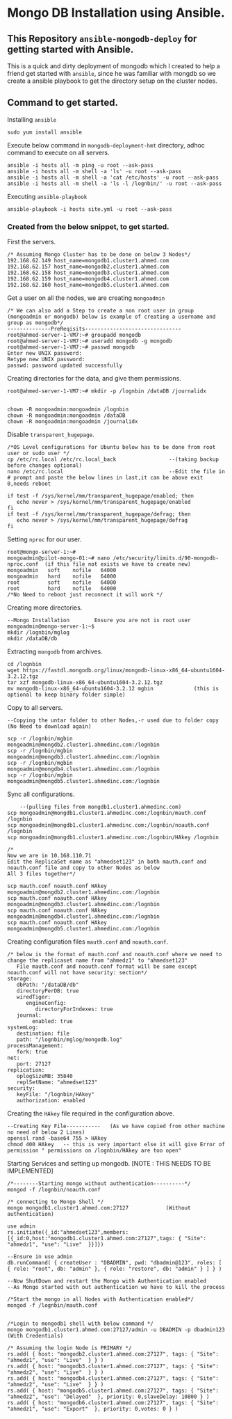 
# Mongo DB Installation using Ansible.

## This Repository `ansible-mongodb-deploy` for getting started with Ansible.

This is a quick and dirty deployment of mongodb which I created to help a friend get started with `ansible`, since he was familiar with mongdb so we create a ansible playbook to get the directory setup on the cluster nodes. 

## Command to get started.

Installing `ansible`

    sudo yum install ansible

Execute below command in `mongodb-deployment-hmt` directory, adhoc command to execute on all servers.

    ansible -i hosts all -m ping -u root --ask-pass
    ansible -i hosts all -m shell -a 'ls' -u root --ask-pass
    ansible -i hosts all -m shell -a 'cat /etc/hosts' -u root --ask-pass
    ansible -i hosts all -m shell -a 'ls -l /lognbin/' -u root --ask-pass

Executing `ansible-playbook`

    ansible-playbook -i hosts site.yml -u root --ask-pass


### Created from the below snippet, to get started.


First the servers.

    /* Assuming Mongo Cluster has to be done on below 3 Nodes*/
    192.168.62.149 host_name=mongodb1.cluster1.ahmed.com
    192.168.62.157 host_name=mongodb2.cluster1.ahmed.com
    192.168.62.158 host_name=mongodb3.cluster1.ahmed.com
    192.168.62.159 host_name=mongodb4.cluster1.ahmed.com
    192.168.62.160 host_name=mongodb5.cluster1.ahmed.com

    
Get a user on all the nodes, we are creating `mongoadmin`
 
    /* We can also add a Step to create a non root user in group (mongoadmin or mongodb) below is example of creating a username and group as mongodb*/
    --------------PreReqisits-------------------------------
    root@ahmed-server-1-VM7:~# groupadd mongodb
    root@ahmed-server-1-VM7:~# useradd mongodb -g mongodb
    root@ahmed-server-1-VM7:~# passwd mongodb
    Enter new UNIX password:
    Retype new UNIX password:
    passwd: password updated successfully

Creating directories for the data, and give them permissions.    
    
    root@ahmed-server-1-VM7:~# mkdir -p /lognbin /dataDB /journalidx


    chown -R mongoadmin:mongoadmin /lognbin
    chown -R mongoadmin:mongoadmin /dataDB
    chown -R mongoadmin:mongoadmin /journalidx

    
Disable `transparent_hugepage`.     
    
    /*OS Level configurations for Ubuntu below has to be done from root user or sudo user */
    cp /etc/rc.local /etc/rc.local_back      			--(taking backup before changes optional)
    nano /etc/rc.local 									--Edit the file in # prompt and paste the below lines in last,it can be above exit 0,needs reboot

    if test -f /sys/kernel/mm/transparent_hugepage/enabled; then
       echo never > /sys/kernel/mm/transparent_hugepage/enabled
    fi
    if test -f /sys/kernel/mm/transparent_hugepage/defrag; then
       echo never > /sys/kernel/mm/transparent_hugepage/defrag
    fi	


Setting `nproc` for our user.

    root@mongo-server-1:~#
    mongoadmin@pilot-mongo-01:~# nano /etc/security/limits.d/90-mongodb-nproc.conf  (if this file not exists we have to create new)
    mongoadmin   soft    nofile   64000
    mongoadmin   hard    nofile   64000
    root         soft    nofile   64000
    root         hard    nofile   64000
    /*No Need to reboot just reconnect it will work */

    
Creating more directories.
    
    --Mongo Installation 		Ensure you are not is root user 
    mongoadmin@mongo-server-1:~$
    mkdir /lognbin/mglog
    mkdir /dataDB/db
    
Extracting `mongodb` from archives.
    
    cd /lognbin
    wget https://fastdl.mongodb.org/linux/mongodb-linux-x86_64-ubuntu1604-3.2.12.tgz
    tar xzf mongodb-linux-x86_64-ubuntu1604-3.2.12.tgz
    mv mongodb-linux-x86_64-ubuntu1604-3.2.12 mgbin 			(this is optional to keep binary folder simple)
  
Copy to all servers.
  
    --Copying the untar folder to other Nodes,-r used due to folder copy (No Need to download again)	

    scp -r /lognbin/mgbin mongoadmin@mongdb2.cluster1.ahmedinc.com:/lognbin
    scp -r /lognbin/mgbin mongoadmin@mongdb3.cluster1.ahmedinc.com:/lognbin
    scp -r /lognbin/mgbin mongoadmin@mongdb4.cluster1.ahmedinc.com:/lognbin
    scp -r /lognbin/mgbin mongoadmin@mongdb5.cluster1.ahmedinc.com:/lognbin

Sync all configurations.    

        --(pulling files from mongdb1.cluster1.ahmedinc.com)
    scp mongoadmin@mongdb1.cluster1.ahmedinc.com:/lognbin/mauth.conf /lognbin
    scp mongoadmin@mongdb1.cluster1.ahmedinc.com:/lognbin/noauth.conf /lognbin
    scp mongoadmin@mongdb1.cluster1.ahmedinc.com:/lognbin/HAkey /lognbin

    /*
    Now we are in 10.168.110.71
    Edit the ReplicaSet name as "ahmedset123" in both mauth.conf and noauth.conf file and copy to other Nodes as below
    All 3 files together*/

    scp mauth.conf noauth.conf HAkey mongoadmin@mongdb2.cluster1.ahmedinc.com:/lognbin
    scp mauth.conf noauth.conf HAkey mongoadmin@mongdb3.cluster1.ahmedinc.com:/lognbin
    scp mauth.conf noauth.conf HAkey mongoadmin@mongdb4.cluster1.ahmedinc.com:/lognbin
    scp mauth.conf noauth.conf HAkey mongoadmin@mongdb5.cluster1.ahmedinc.com:/lognbin

Creating configuration files `mauth.conf` and `noauth.conf`.    
    
    /* below is the format of mauth.conf and noauth.conf where we need to change the replicaset name from "ahmedz1" to "ahmedset123"
       File mauth.conf and noauth.conf format will be same except noauth.conf will not have security: section*/
    storage:
       dbPath: "/dataDB/db"
       directoryPerDB: true
       wiredTiger:
          engineConfig:
             directoryForIndexes: true
       journal:
            enabled: true
    systemLog:
       destination: file
       path: "/lognbin/mglog/mongodb.log"
    processManagement:
       fork: true
    net:
       port: 27127
    replication:
       oplogSizeMB: 35840
       replSetName: "ahmedset123"
    security:
       keyFile: "/lognbin/HAkey"
       authorization: enabled
       
Creating the `HAkey` file required in the configuration above.
       
    --Creating Key File-----------   (As we have copied from other machine no need of below 2 Lines)
    openssl rand -base64 755 > HAkey
    chmod 400 HAkey   -- this is very important else it will give Error of permission " permissions on /lognbin/HAkey are too open"
        

Starting Services and setting up mongodb. [NOTE : THIS NEEDS TO BE IMPLEMENTED]        
        
    /*--------Starting mongo without authentication----------*/
    mongod -f /lognbin/noauth.conf

    /* connecting to Mongo Shell */
    mongo mongodb1.cluster1.ahmed.com:27127            (Without authentication)

    use admin
    rs.initiate({_id:"ahmedset123",members:[{_id:0,host:"mongodb1.cluster1.ahmed.com:27127",tags: { "Site": "ahmedz1", "use": "Live"  }}]})

    --Ensure in use admin
    db.runCommand( { createUser : "DBADMIN", pwd: "dbadmin@123", roles: [ { role: "root", db: "admin" }, { role: "restore", db: "admin" } ] } )

    --Now ShutDown and restart the Mongo with Authentication enabled
    --As Mongo started with out authentication we have to kill the process

    /*Start the mongo in all Nodes with Authentication enabled*/
    mongod -f /lognbin/mauth.conf    


    /*Login to mongodb1 shell with below command */
    mongo mongodb1.cluster1.ahmed.com:27127/admin -u DBADMIN -p dbadmin123 	(With Credentials)

    /* Assuming the login Node is PRIMARY */
    rs.add( { host: "mongodb2.cluster1.ahmed.com:27127", tags: { "Site": "ahmedz1", "use": "Live"  } } )
    rs.add( { host: "mongodb3.cluster1.ahmed.com:27127", tags: { "Site": "ahmedz2", "use": "Live"  } } )
    rs.add( { host: "mongodb4.cluster1.ahmed.com:27127", tags: { "Site": "ahmedz2", "use": "Live"  } } )
    rs.add( { host: "mongodb5.cluster1.ahmed.com:27127", tags: { "Site": "ahmedz2", "use": "Delayed"  }, priority: 0,slaveDelay: 10800 } )
    rs.add( { host: "mongodb6.cluster1.ahmed.com:27127", tags: { "Site": "ahmedz1", "use": "Export"  }, priority: 0,votes: 0 } )
